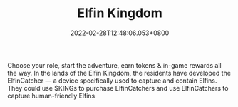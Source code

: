 ﻿---
title: "Elfin Kingdom"
description: "Choose your role, start an adventure, earn tokens!"
lead: "Choose your role, start an adventure, earn tokens!"
date: 2022-02-28T12:48:06.053+0800
lastmod: 2022-02-28T12:48:06.053+0800
draft: false
featuredImage: ["100_elfin-kingdom.jpg"]
score: "331"
status: "Live"
blockchain: ["Binance"]
nft_support: "Yes"
free_to_play: "Crypto"
play_to_earn: ["NFT","Crypto"]
website: "https://www.elfinkingdom.com/home?utm_source=PlayToEarn.net&utm_medium=organic&utm_campaign=gamepage"
twitter: "https://twitter.com/elfinkingdom"
discord: "https://discord.com/invite/yyAHhrQSRk"
telegram: "https://t.me/ElfinKDM"
github: 
youtube: 
twitch: 
facebook: 
instagram: 
reddit: 
medium: "https://medium.com/@elfinkingdom"
steam: 
gitbook: 
googleplay: 
appstore: 

  
    
categories: ["games"]
games: ["Adventure","RPG"]
toc: false
pinned: false
weight: 
---
Choose your role, start the adventure, earn tokens &amp; in-game rewards all the way. In the lands of the Elfin Kingdom, the residents have developed the ElfinCatcher — a device specifically used to capture and contain Elfins. They could use $KINGs to purchase ElfinCatchers and use ElfinCatchers to capture human-friendly Elfins